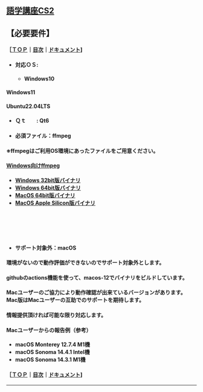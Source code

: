 ## [語学講座CS2](https://csreviser.github.io/CaptureStream2/) 
## 【必要要件】　　　　　
#### ［[ＴＯＰ](./)**｜**[目次](./#目次)**｜**[ドキュメント](./#ドキュメント-1)] 
- #### 対応ＯＳ:            
  * **Windows10**                       
#### Windows11                       
####  Ubuntu22.04LTS                      
- #### Ｑｔ　　: Qt6                   
- #### 必須ファイル：ffmpeg                            
#### ※ffmpegはご利用OS環境にあったファイルをご用意ください。                                
#### [Windows向けffmpeg](https://www.gyan.dev/ffmpeg/builds/)             
* **[Windows 32bit版バイナリ](https://github.com/sudo-nautilus/FFmpeg-Builds-Win32/wiki/Latest)**         
* **[Windows 64bit版バイナリ](https://github.com/BtbN/FFmpeg-Builds/wiki/Latest)**   
* **[MacOS 64bit版バイナリ](https://evermeet.cx/ffmpeg/)**
* **[MacOS Apple Silicon版バイナリ](https://www.osxexperts.net/)**
#### 　　
#### 　　
- #### サポート対象外：macOS             
#### 環境がないので動作評価ができないのでサポート対象外とします。                        
#### githubのactions機能を使って、macos-12でバイナリをビルドしています。                 
#### Macユーザーのご協力により動作確認が出来ているバージョンがあります。Mac版はMacユーザーの互助でのサポートを期待します。          
#### 情報提供頂ければ可能な限り対応します。                        
#### Macユーザーからの報告例（参考）            
  - **macOS Monterey 12.7.4 M1機**           
  - **macOS Sonoma 14.4.1 Intel機**
  - **macOS Sonoma 14.3.1 M1機**


#### ［[ＴＯＰ](./)**｜**[目次](./#目次)**｜**[ドキュメント](./#ドキュメント-1)] 

***

 <link rel="shortcut icon" type="image/x-icon" href="https://avatars.githubusercontent.com/u/46049273?v=4">
 <meta name="twitter:image:src" content="https://avatars.githubusercontent.com/u/46049273?v=4">
